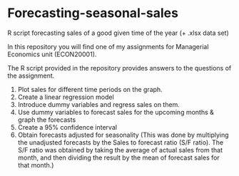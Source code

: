# Forecasting-seasonal-sales
R script  forecasting sales of a good given time of the year (+ .xlsx data set)

In this repository you will find one of my assignments for Managerial Economics unit (ECON20001).

The R script provided in the repository provides answers to the questions of the assignment.

1. Plot sales for different time periods on the graph.
2. Create a linear regression model
3. Introduce dummy variables and regress sales on them.
4. Use dummy variables to forecast sales for the upcoming months & graph the forecasts
5. Create a 95% confidence interval
6. Obtain forecasts adjusted for seasonality
  (This was done by multiplying the unadjusted forecasts by the Sales to forecast ratio (S/F ratio). The S/F ratio was obtained by taking the average of actual sales from that month, and then dividing the result by the mean of forecast sales for that month.)
